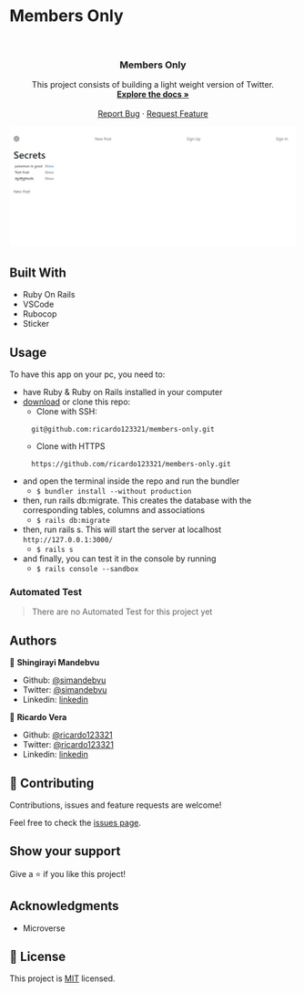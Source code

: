# Members Only

<br />
<p align="center">
  <a href="https://github.com/ricardo123321/members-only>
    <img src="rails-image.jpg" alt="Logo" width="80" height="80">
  </a>

  <h3 align="center">Members Only</h3>

  <p align="center">
    This project consists of building a light weight version of Twitter.
    <br />
    <a href="https://github.com/ricardo123321/members-only"><strong>Explore the docs »</strong></a>
    <br />
    <br />
    <a href="https://github.com/ricardo123321/members-only/issues">Report Bug</a>
    ·
    <a href="https://github.com/ricardo123321/members-only/issues">Request Feature</a>
  </p>
</p>

![screenshot](./app-screenshot.jpg)

## Built With

- Ruby On Rails
- VSCode
- Rubocop 
- Sticker

<!-- INSTALLATION -->
## Usage

To have this app on your pc, you need to:
* have Ruby & Ruby on Rails installed in your computer
* [download](https://github.com/simandebvu/twitter-clone/archive/development.zip) or clone this repo:
  - Clone with SSH:
  ```
    git@github.com:ricardo123321/members-only.git
  ```
  - Clone with HTTPS
  ```
    https://github.com/ricardo123321/members-only.git
  ```
* and open the terminal inside the repo and run the bundler
  - ```$ bundler install --without production```
* then, run rails db:migrate. This creates the database with the corresponding tables, columns and associations
  - ```$ rails db:migrate```
* then, run rails s. This will start the server at localhost `http://127.0.0.1:3000/`
  - ```$ rails s```
* and finally, you can test it in the console by running
  - ```$ rails console --sandbox```
  
<!-- AUTOMATED TEST -->
### Automated Test

> There are no Automated Test for this project yet

## Authors

👤 **Shingirayi Mandebvu**

- Github: [@simandebvu](https://github.com/simandebvu)
- Twitter: [@simandebvu](https://twitter.com/simandebvu)
- Linkedin: [linkedin](https://linkedin.com/in/simandebvu)

👤 **Ricardo Vera**

- Github: [@ricardo123321](https://github.com/ricardo123321)
- Twitter: [@ricardo123321](https://twitter.com/ricardo123321)
- Linkedin: [linkedin](https://linkedin.com/in/ricardo123321)

## 🤝 Contributing

Contributions, issues and feature requests are welcome!

Feel free to check the [issues page](issues/).

## Show your support

Give a ⭐️ if you like this project!

## Acknowledgments

- Microverse



## 📝 License

This project is [MIT](lic.url) licensed.
